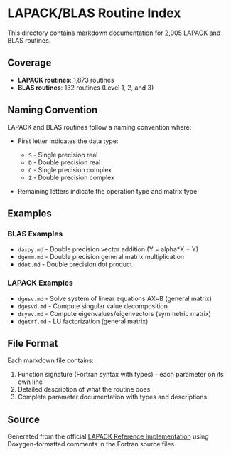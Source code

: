 # LAPACK/BLAS Routine Index

This directory contains markdown documentation for 2,005 LAPACK and BLAS routines.

## Coverage

- **LAPACK routines**: 1,873 routines
- **BLAS routines**: 132 routines (Level 1, 2, and 3)

## Naming Convention

LAPACK and BLAS routines follow a naming convention where:
- First letter indicates the data type:
  - `S` - Single precision real
  - `D` - Double precision real
  - `C` - Single precision complex
  - `Z` - Double precision complex
  
- Remaining letters indicate the operation type and matrix type

## Examples

### BLAS Examples
- `daxpy.md` - Double precision vector addition (Y = alpha*X + Y)
- `dgemm.md` - Double precision general matrix multiplication
- `ddot.md` - Double precision dot product

### LAPACK Examples
- `dgesv.md` - Solve system of linear equations AX=B (general matrix)
- `dgesvd.md` - Compute singular value decomposition
- `dsyev.md` - Compute eigenvalues/eigenvectors (symmetric matrix)
- `dgetrf.md` - LU factorization (general matrix)

## File Format

Each markdown file contains:
1. Function signature (Fortran syntax with types) - each parameter on its own line
2. Detailed description of what the routine does
3. Complete parameter documentation with types and descriptions

## Source

Generated from the official [LAPACK Reference Implementation](https://github.com/Reference-LAPACK/lapack) using Doxygen-formatted comments in the Fortran source files.

